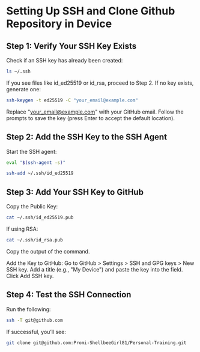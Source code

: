 # Setting Up SSH and Clone Github Repository in Device

## Step 1: Verify Your SSH Key Exists
Check if an SSH key has already been created:

```bash
ls ~/.ssh
```

If you see files like id_ed25519 or id_rsa, proceed to Step 2.
If no key exists, generate one:

```bash
ssh-keygen -t ed25519 -C "your_email@example.com"
```

Replace "your_email@example.com" with your GitHub email.
Follow the prompts to save the key (press Enter to accept the default location).

## Step 2: Add the SSH Key to the SSH Agent
Start the SSH agent:

```bash
eval "$(ssh-agent -s)"
```

```bash
ssh-add ~/.ssh/id_ed25519
```

## Step 3: Add Your SSH Key to GitHub
Copy the Public Key:

```bash
cat ~/.ssh/id_ed25519.pub
```

If using RSA:
```bash
cat ~/.ssh/id_rsa.pub
```
Copy the output of the command.

Add the Key to GitHub:
Go to GitHub > Settings > SSH and GPG keys > New SSH key.
Add a title (e.g., "My Device") and paste the key into the field.
Click Add SSH key.

## Step 4: Test the SSH Connection
Run the following:
```bash
ssh -T git@github.com
```
If successful, you’ll see:
```bash
git clone git@github.com:Promi-ShellbeeGirl81/Personal-Training.git
```

